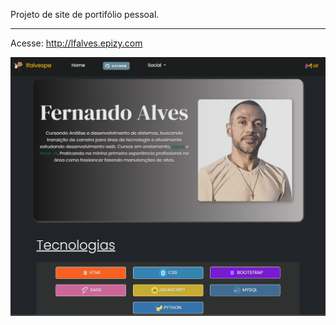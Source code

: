 Projeto de site de portifólio pessoal.
<hr>

Acesse: http://lfalves.epizy.com

<img src="/prints/print.png">
